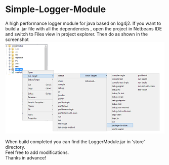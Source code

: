 # Simple-Logger-Module
A high performance logger module for java based on log4j2.
If you want to build a .jar file with all the dependencies
, open the project in Netbeans IDE and switch to Files view in project explorer.
Then do as shown in the screenshot
![alt tag](https://github.com/epiclanka/Simple-Logger-Module/blob/master/nbproject/logger.png)

When build completed you can find the LoggerModule.jar in 'store' directory. 
</br>Feel free to add modifications.
</br>Thanks in advance!
